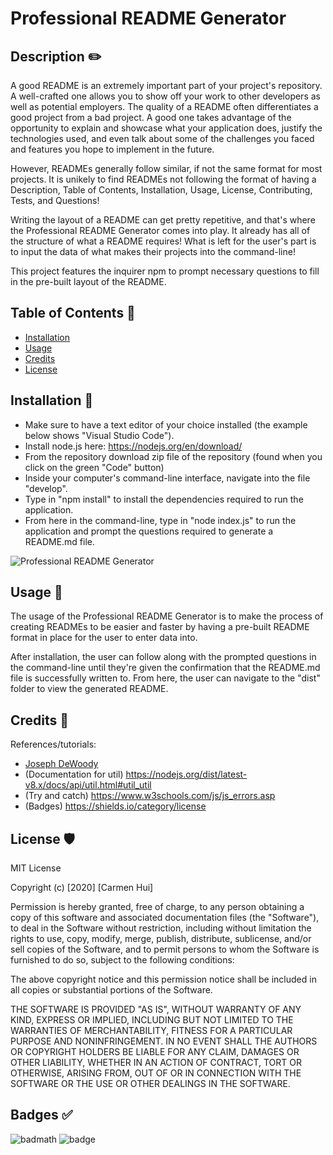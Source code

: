 # Professional README Generator

## Description ✏️

A good README is an extremely important part of your project's repository. A well-crafted one allows you to show off your work to other developers as well as potential employers. 
The quality of a README often differentiates a good project from a bad project. A good one takes advantage of the opportunity to explain and showcase what your application does, justify the technologies used, and even talk about some of the challenges you faced and features you hope to implement in the future. 

However, READMEs generally follow similar, if not the same format for most projects. It is unikely to find READMEs not following the format of having a Description, Table of Contents, Installation, Usage, License, Contributing, Tests, and Questions! 

Writing the layout of a README can get pretty repetitive, and that's where the Professional README Generator comes into play. It already has all of the structure of what a README requires! What is left for the user's part is to input the data of what makes their projects into the command-line!

This project features the inquirer npm to prompt necessary questions to fill in the pre-built layout of the README.


## Table of Contents 📜

* [Installation](#installation)
* [Usage](#usage)
* [Credits](#credits)
* [License](#license)


## Installation 💾

* Make sure to have a text editor of your choice installed (the example below shows "Visual Studio Code").
* Install node.js here: https://nodejs.org/en/download/
* From the repository download zip file of the repository (found when you click on the green "Code" button)
* Inside your computer's command-line interface, navigate into the file "develop".
* Type in "npm install" to install the dependencies required to run the application.
* From here in the command-line, type in "node index.js" to run the application and prompt the questions required to generate a README.md file.

![Professional README Generator](./assets/readme_generator.gif)


## Usage 🔧

The usage of the Professional README Generator is to make the process of creating READMEs to be easier and faster by having a pre-built README format in place for the user to enter data into. 

After installation, the user can follow along with the prompted questions in the command-line until they're given the confirmation that the README.md file is successfully written to. From here, the user can navigate to the "dist" folder to view the generated README.


## Credits 📣

References/tutorials:
* [Joseph DeWoody](https://github.com/jpd61/README-generator)
* (Documentation for util) https://nodejs.org/dist/latest-v8.x/docs/api/util.html#util_util
* (Try and catch) https://www.w3schools.com/js/js_errors.asp
* (Badges) https://shields.io/category/license


## License 🛡️

MIT License

Copyright (c) [2020] [Carmen Hui]

Permission is hereby granted, free of charge, to any person obtaining a copy
of this software and associated documentation files (the "Software"), to deal
in the Software without restriction, including without limitation the rights
to use, copy, modify, merge, publish, distribute, sublicense, and/or sell
copies of the Software, and to permit persons to whom the Software is
furnished to do so, subject to the following conditions:

The above copyright notice and this permission notice shall be included in all
copies or substantial portions of the Software.

THE SOFTWARE IS PROVIDED "AS IS", WITHOUT WARRANTY OF ANY KIND, EXPRESS OR
IMPLIED, INCLUDING BUT NOT LIMITED TO THE WARRANTIES OF MERCHANTABILITY,
FITNESS FOR A PARTICULAR PURPOSE AND NONINFRINGEMENT. IN NO EVENT SHALL THE
AUTHORS OR COPYRIGHT HOLDERS BE LIABLE FOR ANY CLAIM, DAMAGES OR OTHER
LIABILITY, WHETHER IN AN ACTION OF CONTRACT, TORT OR OTHERWISE, ARISING FROM,
OUT OF OR IN CONNECTION WITH THE SOFTWARE OR THE USE OR OTHER DEALINGS IN THE
SOFTWARE.


## Badges ✅ 

![badmath](https://img.shields.io/github/languages/top/nielsenjared/badmath)
![badge](https://img.shields.io/badge/license-MIT-green)


